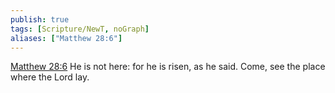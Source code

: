 ```yaml
---
publish: true
tags: [Scripture/NewT, noGraph]
aliases: ["Matthew 28:6"]
---
```

[Matthew 28:6](https://churchofjesuschrist.org/study/scriptures/nt/matt/28?lang=eng&id=p6#p6) He is not here: for he is risen, as he said. Come, see the place where the Lord lay.
